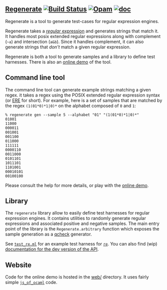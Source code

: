 [Regenerate][web] [![Build Status](https://travis-ci.org/regex-generate/regenerate.svg?branch=master)](https://travis-ci.org/regex-generate/regenerate) [![Opam](https://img.shields.io/badge/opam-0.2-green.svg)](https://opam.ocaml.org/packages/regenerate/) [![doc](https://img.shields.io/badge/doc-online-green.svg)][docdev]
----------

Regenerate is a tool to generate test-cases for regular expression engines.

Regenerate takes a [*regular* expression][regex] and generates strings that match it.
It handles most posix extended regular expressions along with
complement (`~a`) and intersection (`a&b`).
Since it handles complement, it can also generate strings that
*don't* match a given regular expression.

Regenerate is both a tool to generate samples and a library to define test harnesses. There is also an [online demo][web] of the tool.

## Command line tool

The command line tool can generate example strings matching a given regex. it takes
a regex using the POSIX extended regular expression syntax (or [ERE][] for short). For example, here
is a set of samples that are matched by the regex `(1(01*0)*1|0)*` on the alphabet composed of `0` and `1`:

```
% regenerate gen --sample 5 --alphabet "01" "(1(01*0)*1|0)*"
01001
11000
000011
001001
001100
011000
111111
0000110
0011000
0101101
1011101
1101001
00010101
00100100
```

Please consult the help for more details, or play with the [online demo][web].

## Library

The `regenerate` library allow to easily define test harnesses for regular expression engines. It contains utilities to randomly generate regular expressions and
associated positive and negative samples. The main entry point of the library
is the `Regenerate.arbitrary` function which exposes the sample generation as a 
[qcheck][] generator.

See [`test_re.ml`](test/re/test_re.ml) for an example test harness for
[`re`](https://github.com/ocaml/ocaml-re). 
You can also find (wip) [documentation for the dev version of the API][docdev].

## Website

Code for the online demo is hosted in the [web/](web) directory. It uses fairly
simple [`js_of_ocaml`][jsoo] code.

[regex]: https://en.wikipedia.org/wiki/Regular_expression
[web]: https://regex-generate.github.io/regenerate/
[ERE]: https://en.wikipedia.org/wiki/Regular_expression#Standards
[jsoo]: http://ocsigen.org/js_of_ocaml
[docdev]: https://regex-generate.github.io/regenerate/doc/dev/regenerate/Regenerate/
[qcheck]: https://github.com/c-cube/qcheck/
